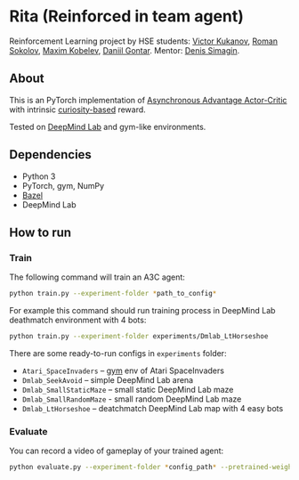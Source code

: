 # Rita (Reinforced in team agent)
Reinforcement Learning project by HSE students: [Victor Kukanov](https://github.com/granilace), [Roman Sokolov](https://github.com/sokolov5roma), [Maxim Kobelev](https://github.com/flyinslowly), [Daniil Gontar](https://github.com/Danyago98). Mentor: [Denis Simagin](https://github.com/dasimagin).


## About
This is an PyTorch implementation of [Asynchronous Advantage Actor-Critic](https://arxiv.org/pdf/1602.01783) with intrinsic [curiosity-based](https://pathak22.github.io/noreward-rl/resources/icml17.pdf) reward. 

Tested on [DeepMind Lab](https://github.com/deepmind/lab) and gym-like environments.

## Dependencies
* Python 3
* PyTorch, gym, NumPy 
* [Bazel](https://docs.bazel.build/versions/master/install.html)
* DeepMind Lab

## How to run

### Train
The following command will train an A3C agent:
```bash
python train.py --experiment-folder *path_to_config*
```
For example this command should run training process in DeepMind Lab deathmatch environment with 4 bots:
```bash
python train.py --experiment-folder experiments/Dmlab_LtHorseshoe
```

There are some ready-to-run configs in ``experiments`` folder:
* ``Atari_SpaceInvaders`` – [gym](https://gym.openai.com/envs/SpaceInvaders-v0) env of Atari SpaceInvaders
* ``Dmlab_SeekAvoid`` – simple DeepMind Lab arena
* ``Dmlab_SmallStaticMaze`` – small static DeepMind Lab maze
* ``Dmlab_SmallRandomMaze`` - small random DeepMind Lab maze
* ``Dmlab_LtHorseshoe`` – deatchmatch DeepMind Lab map with 4 easy bots

### Evaluate
You can record a video of gameplay of your trained agent:
```bash
python evaluate.py --experiment-folder *config_path* --pretrained-weights *weights_path*
```
